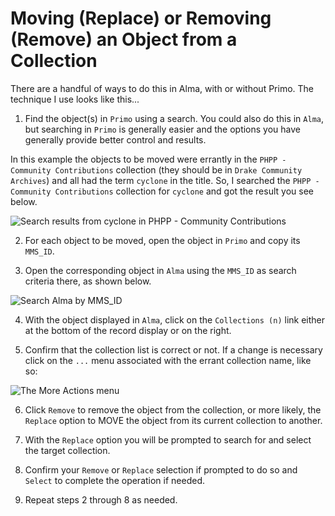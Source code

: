 # Moving (Replace) or Removing (Remove) an Object from a Collection

There are a handful of ways to do this in Alma, with or without Primo.  The technique I use looks like this...  

1) Find the object(s) in `Primo` using a search.  You could also do this in `Alma`, but searching in `Primo` is generally easier and the options you have generally provide better control and results.     

In this example the objects to be moved were errantly in the `PHPP - Community Contributions` collection (they should be in `Drake Community Archives`) and all had the term `cyclone` in the title.  So, I searched the `PHPP - Community Contributions` collection for `cyclone` and got the result you see below.  

![Search results from `cyclone` in PHPP - Community Contributions](<Documents/Screenshot 2025-05-19 at 9.53.29 AM.png>)

2) For each object to be moved, open the object in `Primo` and copy its `MMS_ID`.  

3) Open the corresponding object in `Alma` using the `MMS_ID` as search criteria there, as shown below.  

![Search Alma by MMS_ID](<Documents/Screenshot 2025-05-19 at 9.57.56 AM.png>)

4) With the object displayed in `Alma`, click on the `Collections (n)` link either at the bottom of the record display or on the right.  

5) Confirm that the collection list is correct or not.  If a change is necessary click on the `...` menu associated with the errant collection name, like so:  

![The `More Actions` menu](<Documents/Screenshot 2025-05-19 at 10.03.05 AM.png>)

6) Click `Remove` to remove the object from the collection, or more likely, the `Replace` option to MOVE the object from its current collection to another.  

7) With the `Replace` option you will be prompted to search for and select the target collection.  

8) Confirm your `Remove` or `Replace` selection if prompted to do so and `Select` to complete the operation if needed.    

9) Repeat steps 2 through 8 as needed.  





